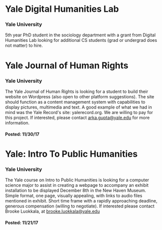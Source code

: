 <!-- Gigs Format
# <Company Name>

### <Location>

<Description>

[<Link Title>](<link>)

#### Posted: <date_posted>
-->

# Yale Digital Humanities Lab

### Yale University

5th year PhD student in the sociology department with a grant from Digital Humanities Lab looking for additional CS students (grad or undergrad does not matter) to hire.

# Yale Journal of Human Rights

### Yale University

The Yale Journal of Human Rights is looking for a student to build their website on Wordpress (also open to other platform suggestions). The site should function as a content management system with capabilities to display pictures, multimedia and text. A good example of what we had in mind was the Yale Record's site: yalerecord.org. We are willing to pay for this project. If interested, please contact arka.gupta@yale.edu for more
information.


#### Posted: 11/30/17


# Yale: Intro To Public Humanities

### Yale University

The Yale course on Intro to Public Humanities is looking for a computer science major to assist in creating a webpage to accompany an exhibit installation to be displayed December 8th in the New Haven Museum. Simple format, one page, visually appealing, with links to audio files mentioned in exhibit. Short time frame with a rapidly approaching deadline, generous compensation (willing to negotiate). If interested please contact Brooke Luokkala, at  brooke.luokkala@yale.edu


#### Posted: 11/21/17
